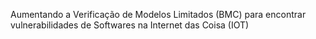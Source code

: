 Aumentando a Verificação de Modelos Limitados (BMC) para encontrar vulnerabilidades de Softwares na Internet das Coisa (IOT)
